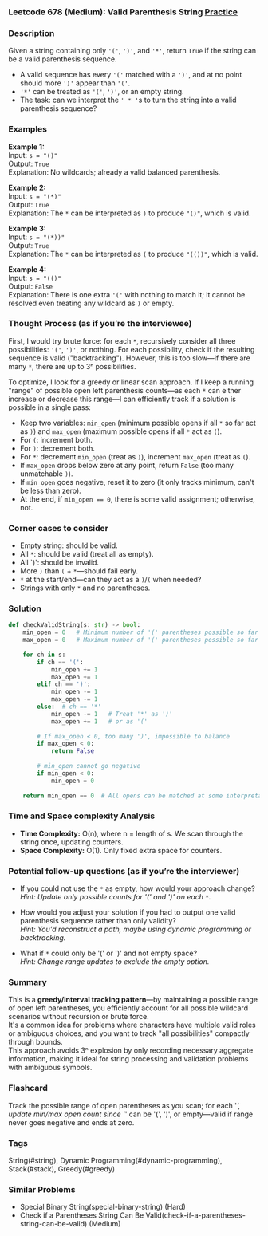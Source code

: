 ### Leetcode 678 (Medium): Valid Parenthesis String [Practice](https://leetcode.com/problems/valid-parenthesis-string)

### Description  
Given a string containing only `'('`, `')'`, and `'*'`, return `True` if the string can be a valid parenthesis sequence.  
- A valid sequence has every `'('` matched with a `')'`, and at no point should more `')'` appear than `'('`.  
- `'*'` can be treated as `'('`, `')'`, or an empty string.  
- The task: can we interpret the `' * '`s to turn the string into a valid parenthesis sequence?

### Examples  

**Example 1:**  
Input: `s = "()"`  
Output: `True`  
Explanation: No wildcards; already a valid balanced parenthesis.

**Example 2:**  
Input: `s = "(*)"`  
Output: `True`  
Explanation: The `*` can be interpreted as `)` to produce `"()"`, which is valid.

**Example 3:**  
Input: `s = "(*))"`  
Output: `True`  
Explanation: The `*` can be interpreted as `(` to produce `"(())"`, which is valid.

**Example 4:**  
Input: `s = "(()"`  
Output: `False`  
Explanation: There is one extra `'('` with nothing to match it; it cannot be resolved even treating any wildcard as `)` or empty.

### Thought Process (as if you’re the interviewee)  
First, I would try brute force: for each `*`, recursively consider all three possibilities: `'('`, `')'`, or nothing. For each possibility, check if the resulting sequence is valid ("backtracking"). However, this is too slow—if there are many `*`, there are up to 3ⁿ possibilities.

To optimize, I look for a greedy or linear scan approach. If I keep a running "range" of possible open left parenthesis counts—as each `*` can either increase or decrease this range—I can efficiently track if a solution is possible in a single pass:

- Keep two variables: `min_open` (minimum possible opens if all `*` so far act as `)`) and `max_open` (maximum possible opens if all `*` act as `(`).
- For `(`: increment both.
- For `)`: decrement both.
- For `*`: decrement `min_open` (treat as `)`), increment `max_open` (treat as `(`).
- If `max_open` drops below zero at any point, return `False` (too many unmatchable `)`).
- If `min_open` goes negative, reset it to zero (it only tracks minimum, can't be less than zero).
- At the end, if `min_open == 0`, there is some valid assignment; otherwise, not.

### Corner cases to consider  
- Empty string: should be valid.
- All `*`: should be valid (treat all as empty).
- All `)': should be invalid.
- More `)` than `(` + `*`—should fail early.
- `*` at the start/end—can they act as a `)`/`(` when needed?
- Strings with only `*` and no parentheses.

### Solution

```python
def checkValidString(s: str) -> bool:
    min_open = 0   # Minimum number of '(' parentheses possible so far
    max_open = 0   # Maximum number of '(' parentheses possible so far
    
    for ch in s:
        if ch == '(': 
            min_open += 1
            max_open += 1
        elif ch == ')':
            min_open -= 1
            max_open -= 1
        else:  # ch == '*'
            min_open -= 1   # Treat '*' as ')'
            max_open += 1   # or as '('
        
        # If max_open < 0, too many ')', impossible to balance
        if max_open < 0:
            return False
        
        # min_open cannot go negative
        if min_open < 0:
            min_open = 0
    
    return min_open == 0  # All opens can be matched at some interpretation
```

### Time and Space complexity Analysis  

- **Time Complexity:** O(n), where n = length of s. We scan through the string once, updating counters.
- **Space Complexity:** O(1). Only fixed extra space for counters.

### Potential follow-up questions (as if you’re the interviewer)  

- If you could not use the `*` as empty, how would your approach change?  
  *Hint: Update only possible counts for '(' and ')' on each `*`.*

- How would you adjust your solution if you had to output one valid parenthesis sequence rather than only validity?  
  *Hint: You'd reconstruct a path, maybe using dynamic programming or backtracking.*

- What if `*` could only be '(' or ')' and not empty space?  
  *Hint: Change range updates to exclude the empty option.*

### Summary
This is a **greedy/interval tracking pattern**—by maintaining a possible range of open left parentheses, you efficiently account for all possible wildcard scenarios without recursion or brute force.  
It's a common idea for problems where characters have multiple valid roles or ambiguous choices, and you want to track "all possibilities" compactly through bounds.  
This approach avoids 3ⁿ explosion by only recording necessary aggregate information, making it ideal for string processing and validation problems with ambiguous symbols.


### Flashcard
Track the possible range of open parentheses as you scan; for each '*', update min/max open count since '*' can be '(', ')', or empty—valid if range never goes negative and ends at zero.

### Tags
String(#string), Dynamic Programming(#dynamic-programming), Stack(#stack), Greedy(#greedy)

### Similar Problems
- Special Binary String(special-binary-string) (Hard)
- Check if a Parentheses String Can Be Valid(check-if-a-parentheses-string-can-be-valid) (Medium)